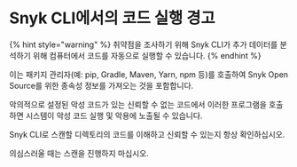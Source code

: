 # Snyk CLI에서의 코드 실행 경고

{% hint style="warning" %}
취약점을 조사하기 위해 Snyk CLI가 추가 데이터를 분석하기 위해 컴퓨터에서 코드를 자동으로 실행할 수 있습니다.
{% endhint %}

이는 패키지 관리자(예: pip, Gradle, Maven, Yarn, npm 등)를 호출하여 Snyk Open Source를 위한 종속성 정보를 가져오는 것을 포함합니다.

악의적으로 설정된 악성 코드가 있는 신뢰할 수 없는 코드에서 이러한 프로그램을 호출하면 시스템이 악성 코드 실행 및 악용에 노출될 수 있습니다.

Snyk CLI로 스캔할 디렉토리의 코드를 이해하고 신뢰할 수 있는지 항상 확인하십시오.

의심스러울 때는 스캔을 진행하지 마십시오.